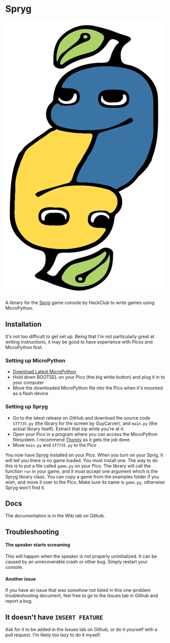 # Spryg
![Spryg Logo](logo.png)

A library for the [Sprig](https://sprig.hackclub.com/) game console by HackClub to write games using MicroPython.

## Installation
It's not too difficult to get set up. Being that I'm not particularly great at writing instructions, it may be good to have experience with Picos and MicroPython first.
### Setting up MicroPython
- [Download Latest MicroPython](https://micropython.org/download/rp2-pico/rp2-pico-latest.uf2)
- Hold down BOOTSEL on your Pico (the big white button) and plug it in to your computer
- Move the downloaded MicroPython file into the Pico when it's mounted as a flash device
### Setting up Spryg
- Go to the latest release on GitHub and download the source code `ST7735.py` (the library for the screen by GuyCarver), and `main.py` (the actual library itself). Extract that zip while you're at it.
- Open your Pico in a program where you can access the MicroPython filesystem. I recommend [Thonny](https://projects.raspberrypi.org/en/projects/getting-started-with-the-pico/2) as it gets the job done.
- Move `main.py` and `ST7735.py` to the Pico

You now have Spryg installed on your Pico. When you turn on your Sprig, it will tell you there is no game loaded. You must install one. The way to do this is to put a file called `game.py` on your Pico. The library will call the function `run` in your game, and it must accept one argument which is the Spryg library class.
You can copy a game from the examples folder if you wish, and move it over to the Pico. Make sure its name is `game.py`, otherwise Spryg won't find it.

## Docs

The documentation is in the Wiki tab on Github.

## Troubleshooting

#### The speaker starts screaming

This will happen when the speaker is not properly uninitialized. It can be caused by an unrecoverable crash or other bug. Simply restart your console.

#### Another issue

If you have an issue that was *somehow* not listed in this one-problem troubleshooting document, feel free to go to the Issues tab in Github and report a bug.

## It doesn't have `INSERT FEATURE`

Ask for it to be added in the Issues tab on Github, or do it yourself with a pull request. I'm likely too lazy to do it myself.
